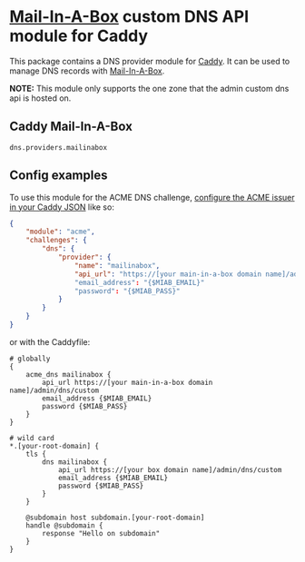 [Mail-In-A-Box](https://mailinabox.email/) custom DNS API module for Caddy
===========================

This package contains a DNS provider module for [Caddy](https://github.com/caddyserver/caddy). It can be used to manage DNS records with [Mail-In-A-Box](https://mailinabox.email/).

**NOTE:** This module only supports the one zone that the admin custom dns api is hosted on.

## Caddy Mail-In-A-Box

```
dns.providers.mailinabox
```

## Config examples

To use this module for the ACME DNS challenge, [configure the ACME issuer in your Caddy JSON](https://caddyserver.com/docs/json/apps/tls/automation/policies/issuer/acme/) like so:

```json
{
	"module": "acme",
	"challenges": {
		"dns": {
			"provider": {
				"name": "mailinabox",
				"api_url": "https://[your main-in-a-box domain name]/admin/dns/custom"
                "email_address": "{$MIAB_EMAIL}"
                "password": "{$MIAB_PASS}"
			}
		}
	}
}
```

or with the Caddyfile:

```
# globally
{
	acme_dns mailinabox {
        api_url https://[your main-in-a-box domain name]/admin/dns/custom
        email_address {$MIAB_EMAIL}
        password {$MIAB_PASS}
    }
}
```

```
# wild card
*.[your-root-domain] {
	tls {
		dns mailinabox {
			api_url https://[your box domain name]/admin/dns/custom
			email_address {$MIAB_EMAIL}
			password {$MIAB_PASS}
		}
	}

	@subdomain host subdomain.[your-root-domain]
	handle @subdomain {
        response "Hello on subdomain"
	}
}
```
